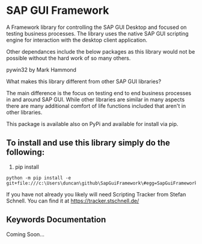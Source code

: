 # SAP GUI Framework

A Framework library for controlling the SAP GUI Desktop and focused on testing business processes. The library uses the native SAP GUI scripting engine for interaction with the desktop client application. 

Other dependances include the below packages as this library would not be possible without the hard work of so many others. 

pywin32 by Mark Hammond

What makes this library different from other SAP GUI libraries? 

The main difference is the focus on testing end to end business processes in and around SAP GUI. While other libraries are similar in many aspects there are many additional comfort of life functions included that aren't in other libraries. 

This package is available also on PyPi and available for install via pip. 

## To install and use this library simply do the following:

1. pip install
```
python -m pip install -e git+file:///c:\Users\duncan\github\SapGuiFramework\#egg=SapGuiFramework
```

If you have not already you likely will need Scripting Tracker from Stefan Schnell. You can find it at https://tracker.stschnell.de/

## Keywords Documentation

Coming Soon...
